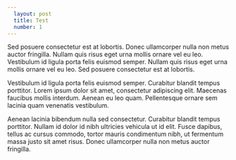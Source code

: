 ```yaml
---
  layout: post
  title: Test
  number: 1
---
```


Sed posuere consectetur est at lobortis. Donec ullamcorper nulla non metus auctor fringilla. Nullam quis risus eget urna mollis ornare vel eu leo. Vestibulum id ligula porta felis euismod semper. Nullam quis risus eget urna mollis ornare vel eu leo. Sed posuere consectetur est at lobortis.
                    
Vestibulum id ligula porta felis euismod semper. Curabitur blandit tempus porttitor. Lorem ipsum dolor sit amet, consectetur adipiscing elit. Maecenas faucibus mollis interdum. Aenean eu leo quam. Pellentesque ornare sem lacinia quam venenatis vestibulum.
                    
Aenean lacinia bibendum nulla sed consectetur. Curabitur blandit tempus porttitor. Nullam id dolor id nibh ultricies vehicula ut id elit. Fusce dapibus, tellus ac cursus commodo, tortor mauris condimentum nibh, ut fermentum massa justo sit amet risus. Donec ullamcorper nulla non metus auctor fringilla.
